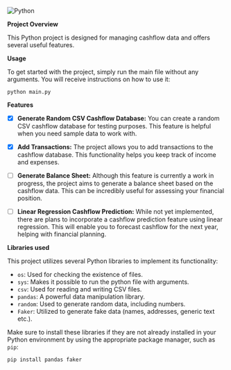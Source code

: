 ![Python](http://ForTheBadge.com/images/badges/made-with-python.svg)

**Project Overview**

This Python project is designed for managing cashflow data and offers several useful features.

**Usage**

To get started with the project, simply run the main file without any arguments. You will receive instructions on how to use it:
``` shell
python main.py
```

**Features**

- [X] **Generate Random CSV Cashflow Database:** You can create a random CSV cashflow database for testing purposes. This feature is helpful when you need sample data to work with.

- [X] **Add Transactions:** The project allows you to add transactions to the cashflow database. This functionality helps you keep track of income and expenses.

- [ ] **Generate Balance Sheet:** Although this feature is currently a work in progress, the project aims to generate a balance sheet based on the cashflow data. This can be incredibly useful for assessing your financial position.

- [ ] **Linear Regression Cashflow Prediction:** While not yet implemented, there are plans to incorporate a cashflow prediction feature using linear regression. This will enable you to forecast cashflow for the next year, helping with financial planning.

**Libraries used**

This project utilizes several Python libraries to implement its functionality:

- `os`: Used for checking the existence of files.
- `sys`: Makes it possible to run the python file with arguments.
- `csv`: Used for reading and writing CSV files.
- `pandas`: A powerful data manipulation library.
- `random`: Used to generate random data, including numbers.
- `Faker`: Utilized to generate fake data (names, addresses, generic text etc.).

Make sure to install these libraries if they are not already installed in your Python environment by using the appropriate package manager, such as `pip`:

```shell
pip install pandas faker
```
